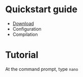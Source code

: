 # Quickstart guide
- [Download](https://www.ifpenergiesnouvelles.fr/)
- Configuration
- Compilation

# Tutorial
At the command prompt, type `nano`
